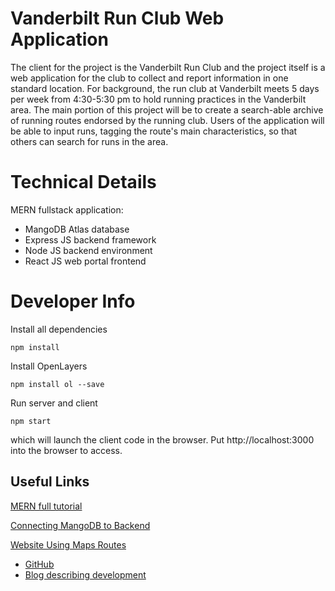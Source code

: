 # Vanderbilt Run Club Web Application
The client for the project is the Vanderbilt Run Club and the project itself is a web
application for the club to collect and report information in one standard location. For
background, the run club at Vanderbilt meets 5 days per week from 4:30-5:30 pm to
hold running practices in the Vanderbilt area. The main portion of this project will be to
create a search-able archive of running routes endorsed by the running club. Users of
the application will be able to input runs, tagging the route's main characteristics, so that
others can search for runs in the area.

# Technical Details
MERN fullstack application:
- MangoDB Atlas database
- Express JS backend framework
- Node JS backend environment
- React JS web portal frontend

# Developer Info

Install all dependencies 

```
npm install
```


Install OpenLayers

```
npm install ol --save
```

Run server and client

```
npm start
```


which will launch the client code in the browser. Put http://localhost:3000 into the browser to access.


## Useful Links
[MERN full tutorial](https://blog.logrocket.com/mern-stack-tutorial/)

[Connecting MangoDB to Backend](https://www.mongodb.com/languages/mern-stack-tutorial)

[Website Using Maps Routes](https://onthegomap.com/#/create)
- [GitHub](https://github.com/onthegomap)
- [Blog describing development](https://medium.com/@onthegomap/a-new-on-the-go-map-d0b027250958)
